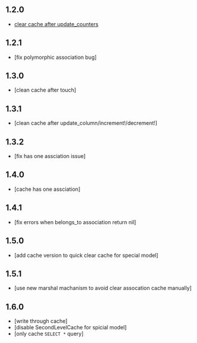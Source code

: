 1.2.0
-----
* [clear cache after update_counters](https://github.com/csdn-dev/second_level_cache/commit/240dde81199124092e0e8ad0500c167ac146e301)

1.2.1
-----
* [fix polymorphic association bug]

1.3.0
-----
* [clean cache after touch]

1.3.1
-----
* [clean cache after update_column/increment!/decrement!]

1.3.2
-----
* [fix has one assciation issue]

1.4.0
-----
* [cache has one assciation]

1.4.1
-----
* [fix errors when belongs_to association return nil]

1.5.0
-----
* [add cache version to quick clear cache for special model]

1.5.1
-----
* [use new marshal machanism to avoid clear assocation cache manually]

1.6.0
-----
* [write through cache]
* [disable SecondLevelCache for spicial model]
* [only cache `SELECT *` query]
